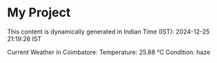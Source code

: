 # My Project

This content is dynamically generated in Indian Time (IST): 2024-12-25 21:19:26 IST


Current Weather in Coimbatore:
Temperature: 25.88 °C
Condition: haze
